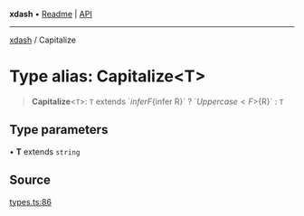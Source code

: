 **xdash** • [Readme](../README.md) \| [API](../globals.md)

***

[xdash](../README.md) / Capitalize

# Type alias: Capitalize\<T\>

> **Capitalize**\<`T`\>: `T` extends \`${infer F}${infer R}\` ? \`${Uppercase<F>}${R}\` : `T`

## Type parameters

• **T** extends `string`

## Source

[types.ts:86](https://github.com/shtse8/xdash/blob/55c7e43/src/types.ts#L86)
